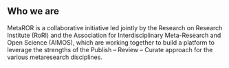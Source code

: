 ## Who we are

MetaROR is a collaborative initiative led jointly by the Research on Research Institute (RoRI) and the Association for Interdisciplinary Meta-Research and Open Science (AIMOS), which are working together to build a platform to leverage the strengths of the Publish – Review – Curate approach for the various metaresearch disciplines.